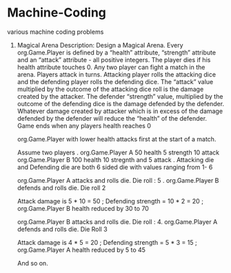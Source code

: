 # Machine-Coding
various machine coding problems

1. Magical Arena Description:
    Design a Magical Arena. Every org.Game.Player is defined by a “health” attribute, “strength” attribute and an “attack” attribute - all positive integers. The player dies if his health attribute     touches 0. Any two player can fight a match in the arena. Players attack in turns. Attacking player rolls the attacking dice and the defending player rolls the defending dice. The         “attack” value multiplied by the outcome of the  attacking dice roll is the damage created by the attacker. The defender “strength” value, multiplied by the outcome of the defending         dice is the damage defended by the defender. Whatever damage created by attacker which is in excess of the damage defended by the defender will reduce the “health” of the defender.         Game ends when any players health reaches 0
    
    org.Game.Player with lower health attacks first at the start of a match. 
    
    Assume two players . org.Game.Player A 50 health 5 strength 10 attack org.Game.Player B 100 health 10 stregnth and 5 attack . Attacking die and Defending die are both 6 sided die with values ranging         from 1- 6
    
    org.Game.Player A attacks and rolls die. Die roll : 5 . org.Game.Player B defends and rolls die. Die roll 2
    
    Attack damage is 5 * 10 = 50 ; Defending strength = 10 * 2 = 20 ; org.Game.Player B health reduced by 30 to 70
    
    org.Game.Player B attacks and rolls die. Die roll : 4. org.Game.Player A defends and rolls die. Die Roll 3
    
    Attack damage is 4 * 5 = 20 ; Defending strength = 5 * 3 = 15 ; org.Game.Player A health reduced by 5 to 45
    
    And so on. 
